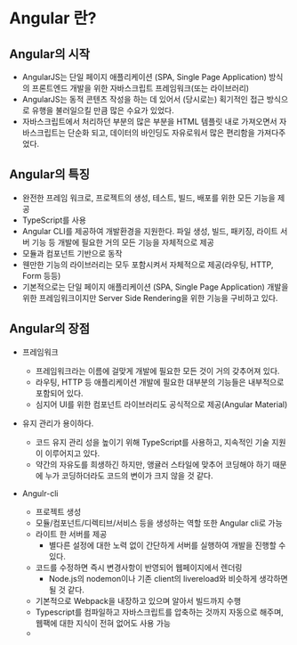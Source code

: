 # Angular 란?

## Angular의 시작
- AngularJS는 단일 페이지 애플리케이션 (SPA, Single Page Application) 방식의 프론트엔드 개발을 위한 자바스크립트 프레임워크(또는 라이브러리)
- AngularJS는 동적 콘텐츠 작성을 하는 데 있어서 (당시로는) 획기적인 접근 방식으로 유행을 불러일으킬 만큼 많은 수요가 있었다.
- 자바스크립트에서 처리하던 부분의 많은 부분을 HTML 템플릿 내로 가져오면서 자바스크립트는 단순화 되고, 데이터의 바인딩도 자유로워서 많은 편리함을 가져다주었다.

## Angular의 특징
- 완전한 프레임 워크로, 프로젝트의 생성, 테스트, 빌드, 배포를 위한 모든 기능을 제공
- TypeScript를 사용
- Angular CLI를 제공하여 개발환경을 지원한다. 파일 생성, 빌드, 패키징, 라이트 서버 기능 등 개발에 필요한 거의 모든 기능을 자체적으로 제공
- 모듈과 컴포넌트 기반으로 동작
- 웬만한 기능의 라이브러리는 모두 포함시켜서 자체적으로 제공(라우팅, HTTP, Form 등등)
- 기본적으로는 단일 페이지 애플리케이션 (SPA, Single Page Application) 개발을 위한 프레임워크이지만 Server Side Rendering을 위한 기능을 구비하고 있다.

## Angular의 장점

- 프레임워크
  - 프레임워크라는 이름에 걸맞게 개발에 필요한 모든 것이 거의 갖추어져 있다.
  - 라우팅, HTTP 등 애플리케이션 개발에 필요한 대부분의 기능들은 내부적으로 포함되어 있다.
  - 심지어 UI를 위한  컴포넌트 라이브러리도 공식적으로 제공(Angular Material)

- 유지 관리가 용이하다.
  - 코드 유지 관리 성을 높이기 위해 TypeScript를 사용하고, 지속적인 기술 지원이 이루어지고 있다.
  - 약간의 자유도를 희생하긴 하지만, 앵귤러 스타일에 맞추어 코딩해야 하기 때문에 누가 코딩하더라도 코드의 변이가 크지 않을 것 같다.

- Angulr-cli
  - 프로젝트 생성 
  - 모듈/컴포넌트/디렉티브/서비스 등을 생성하는 역할 또한 Angular cli로 가능
  - 라이트 한 서버를 제공
    - 별다른 설정에 대한 노력 없이 간단하게 서버를 실행하여 개발을 진행할 수 있다.
  - 코드를 수정하면 즉시 변경사항이 반영되어 웹페이지에서 렌더링 
    - Node.js의 nodemon이나 기존 client의 livereload와 비슷하게 생각하면 될 것 같다.
  - 기본적으로 Webpack을 내장하고 있으며 알아서 빌드까지 수행
  - Typescript를 컴파일하고 자바스크립트를 압축하는 것까지 자동으로 해주며, 웹팩에 대한 지식이 전혀 없어도 사용 가능
  - 